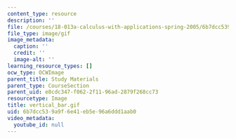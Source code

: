 ```yaml
---
content_type: resource
description: ''
file: /courses/18-013a-calculus-with-applications-spring-2005/6b7dcc539a9f6e41eb5e96a6ddd1aab0_vertical_bar.gif
file_type: image/gif
image_metadata:
  caption: ''
  credit: ''
  image-alt: ''
learning_resource_types: []
ocw_type: OCWImage
parent_title: Study Materials
parent_type: CourseSection
parent_uid: e8cdc347-f062-2f11-96ad-2879f268cc73
resourcetype: Image
title: vertical_bar.gif
uid: 6b7dcc53-9a9f-6e41-eb5e-96a6ddd1aab0
video_metadata:
  youtube_id: null
---
```

